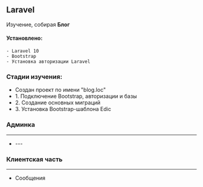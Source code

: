 ## Laravel

Изучение, собирая **Блог**

#### Установлено:
    - Laravel 10
    - Bootstrap
    - Установка авторизации Laravel

### Стадии изучения:
<ul>
    <li>Создан проект по имени "blog.loc"</li>
    <li>1. Подключение Bootstrap, авторизации и базы</li>
    <li>2. Создание основных миграций</li>
    <li>3. Установка Bootstrap-шаблона Edic</li>
</ul>

<h3>Админка</h3>
<hr>
<ul>
    <li>---</li>
</ul>

<h3>Клиентская часть</h3>
<hr>
<ul>
    <li>Сообщения</li>
</ul>
